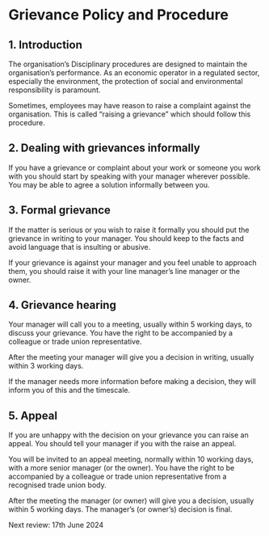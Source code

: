 # Grievance Policy and Procedure 
## 1. Introduction
The organisation’s Disciplinary procedures are designed to maintain the organisation’s performance. As an economic operator in a regulated sector, especially the environment, the protection of social and environmental responsibility is paramount. 

Sometimes, employees may have reason to raise a complaint against the organisation. This is called “raising a grievance” which should follow this procedure. 
## 2. Dealing with grievances informally
If you have a grievance or complaint about your work or someone you work with you should start by speaking with your manager wherever possible. You may be able to agree a solution informally between you.
## 3. Formal grievance
If the matter is serious or you wish to raise it formally you should put the grievance in writing to your manager. You should keep to the facts and avoid language that is insulting or abusive.

If your grievance is against your manager and you feel unable to approach them, you should raise it with your line manager’s line manager or the owner.
## 4. Grievance hearing
Your manager will call you to a meeting, usually within 5 working days, to discuss your grievance. You have the right to be accompanied by a colleague or trade union representative. 

After the meeting your manager will give you a decision in writing, usually within 3 working days.

If the manager needs more information before making a decision, they will inform you of this and the timescale.
## 5. Appeal
If you are unhappy with the decision on your grievance you can raise an appeal. You should tell your manager if you with the raise an appeal.

You will be invited to an appeal meeting, normally within 10 working days, with a more senior manager (or the owner). You have the right to be accompanied by a colleague or trade union representative from a recognised trade union body.

After the meeting the manager (or owner) will give you a decision, usually within 5 working days. The manager’s (or owner’s) decision is final.

Next review: 17th June 2024


